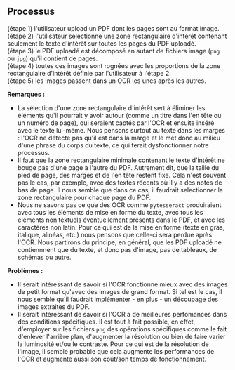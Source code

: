 ## Processus

(étape 1) l'utilisateur upload un PDF dont les pages sont au format image.
<br>
(étape 2) l'utilisateur sélectionne une zone rectangulaire d'intérêt contenant seulement le texte d'intérêt sur toutes les pages du PDF uploadé.
<br>
(étape 3) le PDF uploadé est décomposé en autant de fichiers image (`png` ou `jpg`) qu'il contient de pages.
<br>
(étape 4) toutes ces images sont rognées avec les proportions de la zone rectangulaire d'intérêt définie par l'utilisateur à l'étape 2.
<br>
(étape 5) les images passent dans un OCR les unes après les autres.

**Remarques :**
* La sélection d'une zone rectangulaire d'intérêt sert à éliminer les éléments qu'il pourrait y avoir autour (comme un titre dans l'en tête ou un numéro de page), qui seraient captés par l'OCR et ensuite inséré avec le texte lui-même. Nous pensons surtout au texte dans les marges : l'OCR ne détecte pas qu'il est dans la marge et le met donc au milieu d'une phrase du corps du texte, ce qui ferait dysfonctionner notre processus.
* Il faut que la zone rectangulaire minimale contenant le texte d'intérêt ne bouge pas d'une page à l'autre du PDF. Autrement dit, que la taille du pied de page, des marges et de l'en tête restent fixe. Cela n'est souvent pas le cas, par exemple, avec des textes récents où il y a des notes de bas de page. Il nous semble que dans ce cas, il faudrait selectionner la zone rectangulaire pour chaque page du PDF.
* Nous ne savons pas ce que des OCR comme `pytesseract` produiraient avec tous les éléments de mise en forme du texte, avec tous les éléments non textuels éventuellement présents dans le PDF, et avec les caractères non latin. Pour ce qui est de la mise en forme (texte en gras, italique, alinéas, etc.) nous pensons que celle-ci sera perdue après l'OCR. Nous partirons du principe, en général, que les PDF uploadé ne contiennnent que du texte, et donc pas d'image, pas de tableaux, de schémas ou autre.

**Problèmes :**
* Il serait intéressant de savoir si l'OCR fonctionne mieux avec des images de petit format qu'avec des images de grand format. Si tel est le cas, il nous semble qu'il faudrait implémenter - en plus - un découpage des images extraites du PDF.
* Il serait intéressant de savoir si l'OCR a de meilleures perfomances dans des conditions spécifiques. Il est tout à fait possible, en effet, d'employer sur les fichiers `png` des opérations spécifiques comme le fait d'enlever l'arrière plan, d'augmenter la résolution ou bien de faire varier la luminosité et/ou le contraste. Pour ce qui est de la résolution de l'image, il semble probable que cela augmente les performances de l'OCR et augmente aussi son coût/son temps de fonctionnement.
